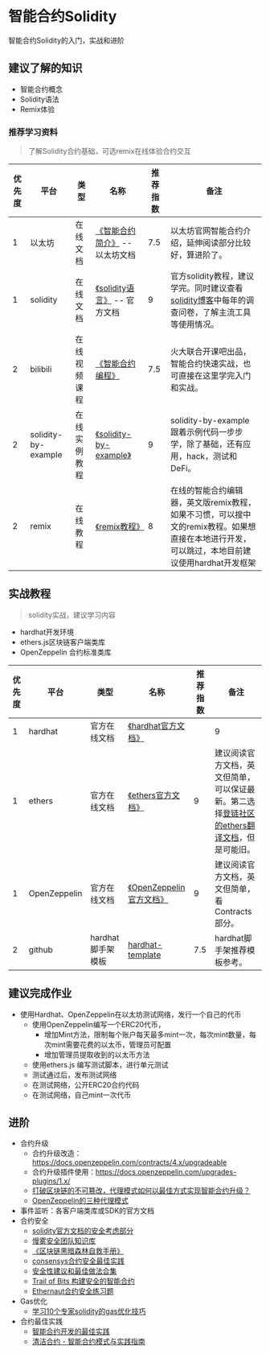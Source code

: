 # 智能合约Solidity
智能合约Solidity的入门，实战和进阶

## 建议了解的知识

- 智能合约概念
- Solidity语法
- Remix体验


### 推荐学习资料
> 了解Solidity合约基础，可选remix在线体验合约交互

| 优先度 | 平台 | 类型 | 名称 | 推荐指数 | 备注 |
| --- | --- | --- | --- | --- | --- |
| 1 | 以太坊 | 在线文档 | [《智能合约简介》](https://ethereum.org/zh/developers/docs/smart-contracts/) -- 以太坊文档 | 7.5 | 以太坊官网智能合约介绍，延伸阅读部分比较好，算进阶了。|
| 1 | solidity | 在线文档 | [《solidity语言》](https://docs.soliditylang.org/zh/latest/) -- 官方文档 | 9 | 官方solidity教程，建议学完。同时建议查看[solidity博客](https://blog.soliditylang.org/)中每年的调查问卷，了解主流工具等使用情况。|
| 2 | bilibili | 在线视频课程 | [《智能合约编程》](https://www.bilibili.com/video/BV1yD4y1C7we?p=13&vd_source=2a4014dc01345e3daf837989466323d0) | 7.5 | 火大联合开课吧出品，智能合约快速实战，也可直接在这里学完入门和实战。 |
| 2 | solidity-by-example | 在线实例教程 | [《solidity-by-example》](https://solidity-by-example.org/) | 9 | solidity-by-example 跟着示例代码一步步学，除了基础，还有应用，hack，测试和DeFi。 |
| 2 | remix| 在线教程 | [《remix教程》](https://remix-ide.readthedocs.io/en/latest/index.html) | 8 | 在线的智能合约编辑器，英文版remix教程，如果不习惯，可以搜中文的remix教程。如果想直接在本地进行开发，可以跳过，本地目前建议使用hardhat开发框架 |

## 实战教程

> solidity实战，建议学习内容

- hardhat开发环境
- ethers.js区块链客户端类库
- OpenZeppelin 合约标准类库

| 优先度 | 平台 | 类型 | 名称 | 推荐指数 | 备注 |
| --- | --- | --- | --- | --- | --- |
| 1 | hardhat | 官方在线文档 | [《hardhat官方文档》](https://hardhat.org/docs) |  | 9 | 建议阅读官方hardhat文档，英文但简单，可以保证最新release版本。第二选择[登链社区的hardhat翻译文档](https://learnblockchain.cn/manuals)，但是可能旧。|
| 1 | ethers | 官方在线文档 | [《ethers官方文档》](https://docs.ethers.org/v5/) | 9 | 建议阅读官方文档，英文但简单，可以保证最新。第二选择[登链社区的ethers翻译文档](https://learnblockchain.cn/manuals)，但是可能旧。|
| 1 | OpenZeppelin | 官方在线文档 | [《OpenZeppelin官方文档》](https://docs.openzeppelin.com/) | 9 | 建议阅读官方文档，英文但简单，看Contracts部分。|
| 2 | github | hardhat脚手架模板 | [hardhat-template](https://github.com/paulrberg/hardhat-template) | 7.5 | hardhat脚手架推荐模板参考。|

## 建议完成作业

- 使用Hardhat、OpenZeppelin在以太坊测试网络，发行一个自己的代币
  - 使用OpenZeppelin编写一个ERC20代币，
    - 增加Mint方法，限制每个账户每天最多mint一次，每次mint数量，每次mint需要花费的以太币，管理员可配置
    - 增加管理员提取收到的以太币方法
  - 使用ethers.js 编写测试脚本，进行单元测试
  - 测试通过后，发布测试网络
  - 在测试网络，公开ERC20合约代码
  - 在测试网络，自己mint一次代币

## 进阶

- 合约升级
  - 合约升级改造：https://docs.openzeppelin.com/contracts/4.x/upgradeable
  - 合约升级插件使用：https://docs.openzeppelin.com/upgrades-plugins/1.x/
  - [打破区块链的不可篡改，代理模式如何以最佳方式实现智能合约升级？](https://weibo.com/ttarticle/p/show?id=2309404842207793512494)
  - [OpenZeppelin的三种代理模式](https://github.com/OpenZeppelin/openzeppelin-contracts/tree/master/contracts/proxy)
- 事件监听：各客户端类库或SDK的官方文档
- 合约安全
  - [solidity官方文档的安全考虑部分](https://docs.soliditylang.org/zh/latest/security-considerations.html)
  - [慢雾安全团队知识库](https://github.com/slowmist/Knowledge-Base)
  - [《区块链黑暗森林自救手册》](https://github.com/slowmist/Blockchain-dark-forest-selfguard-handbook)
  - [consensys合约安全最佳实践](https://consensys.github.io/smart-contract-best-practices/)
  - [安全性建议和最佳做法合集](https://github.com/guylando/KnowledgeLists/blob/master/EthereumSmartContracts.md)
  - [Trail of Bits 构建安全的智能合约](https://github.com/crytic/building-secure-contracts)
  - [Ethernaut合约安全练习题](https://ethernaut.openzeppelin.com/)
- Gas优化
  - [学习10个专家solidity的gas优化技巧](https://www.alchemy.com/overviews/solidity-gas-optimization)
- 合约最佳实践
  - [智能合约开发的最佳实践](https://yos.io/2019/11/10/smart-contract-development-best-practices/)
  - [清洁合约 - 智能合约模式与实践指南](https://www.useweb3.xyz/guides/clean-contracts)